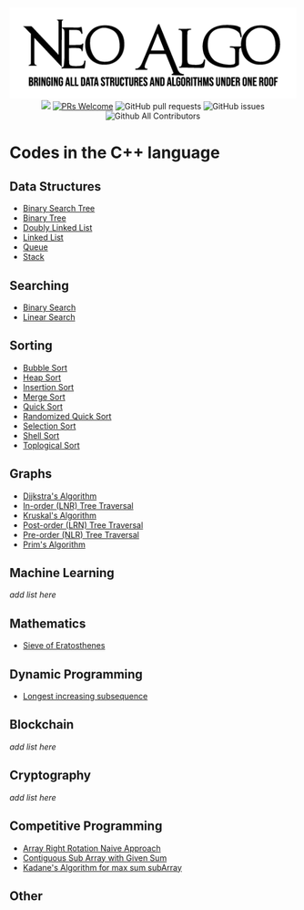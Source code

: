 <p align="center">
    <img src="../img/neo_algo.png"><br>
    <img src="https://img.shields.io/github/license/tesseractcoding/neoalgo?style=flat">
    <a href="http://makeapullrequest.com" target="_blank"><img src="https://img.shields.io/badge/PRs-welcome-brightgreen.svg?style=flat" alt="PRs Welcome"></a>
    <img alt="GitHub pull requests" src="https://img.shields.io/github/issues-pr/tesseractcoding/neoalgo">
    <img alt="GitHub issues" src="https://img.shields.io/github/issues/tesseractcoding/neoalgo">
    <img alt="Github All Contributors" src="https://img.shields.io/github/all-contributors/tesseractcoding/neoalgo">
</p>

# Codes in the C++ language

## Data Structures
* [Binary Search Tree](ds/BinarySearchTree.cpp)
* [Binary Tree](ds/BinaryTree.cpp)
* [Doubly Linked List](ds/DoublyLinkedList.cpp)
* [Linked List](ds/LinkedList.cpp)
* [Queue](ds/Queue.cpp)
* [Stack](ds/Stack_Implementation.cpp)

## Searching
* [Binary Search](search/Binary_Search.cpp)
* [Linear Search](search/Linear_Search.cpp)

## Sorting
* [Bubble Sort](sort/Bubble_Sort.cpp)
* [Heap Sort](sort/HeapSort.cpp)
* [Insertion Sort](sort/insertion.cpp)
* [Merge Sort](sort/Merge_Sort.cpp)
* [Quick Sort](sort/Quick_Sort.cpp)
* [Randomized Quick Sort](sort/Randomized_Quick_Sort.cpp)
* [Selection Sort](sort/selection_sort.cpp)
* [Shell Sort](sort/ShellSort.cpp)
* [Toplogical Sort](sort/Topological_Sorting_DFS.cpp)

## Graphs
* [Dijkstra's Algorithm](graphs/Dijkstra_algorithm.cpp)
* [In-order (LNR) Tree Traversal](graphs/inorder-traversal.cpp)
* [Kruskal's Algorithm](graphs/kruskal_Algorithm.cpp)
* [Post-order (LRN) Tree Traversal](graphs/Postorder_Traversal.cpp)
* [Pre-order (NLR) Tree Traversal](/graphs/Preorder_Traversal.cpp)
* [Prim's Algorithm](graphs/Prim_Algorithm.cpp)

## Machine Learning
_add list here_

## Mathematics
* [Sieve of Eratosthenes](math/Sieve_of_Eratosthenes.cpp)

## Dynamic Programming
* [Longest increasing subsequence](dp/longest_increasing_subsequence.cpp)

## Blockchain
_add list here_

## Cryptography
_add list here_

## Competitive Programming
* [Array Right Rotation Naive Approach](cp/Array_Right_Rotate.cpp)
* [Contiguous Sub Array with Given Sum](cp/SubArrayWithGivenSum.cpp)
* [Kadane's Algorithm for max sum subArray](cp/Kadane_Alogorithm.cpp)

## Other

